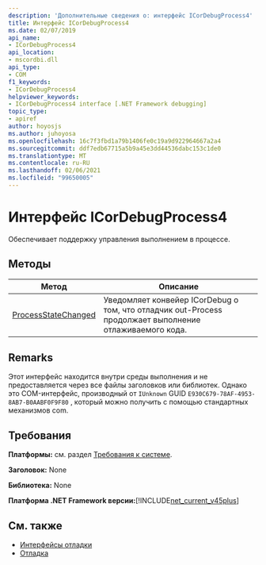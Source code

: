 ```yaml
---
description: 'Дополнительные сведения о: интерфейс ICorDebugProcess4'
title: Интерфейс ICorDebugProcess4
ms.date: 02/07/2019
api_name:
- ICorDebugProcess4
api_location:
- mscordbi.dll
api_type:
- COM
f1_keywords:
- ICorDebugProcess4
helpviewer_keywords:
- ICorDebugProcess4 interface [.NET Framework debugging]
topic_type:
- apiref
author: hoyosjs
ms.author: juhoyosa
ms.openlocfilehash: 16c7f3fbd1a79b1406fe0c19a9d922964667a2a4
ms.sourcegitcommit: ddf7edb67715a5b9a45e3dd44536dabc153c1de0
ms.translationtype: MT
ms.contentlocale: ru-RU
ms.lasthandoff: 02/06/2021
ms.locfileid: "99650005"
---
```

# <a name="icordebugprocess4-interface"></a>Интерфейс ICorDebugProcess4

Обеспечивает поддержку управления выполнением в процессе.

## <a name="methods"></a>Методы

| Метод                                                                 | Описание                                                                                             |
| ---------------------------------------------------------------------- | ------------------------------------------------------------------------------------------------------- |
| [ProcessStateChanged](icordebugprocess4-processstatechanged-method.md) | Уведомляет конвейер ICorDebug о том, что отладчик out-Process продолжает выполнение отлаживаемого кода. |

## <a name="remarks"></a>Remarks

Этот интерфейс находится внутри среды выполнения и не предоставляется через все файлы заголовков или библиотек. Однако это COM-интерфейс, производный от `IUnknown` GUID `E930C679-78AF-4953-8AB7-B0AABF0F9F80` , который можно получить с помощью стандартных механизмов com.

## <a name="requirements"></a>Требования

**Платформы:** см. раздел [Требования к системе](../../get-started/system-requirements.md).

**Заголовок:** None

**Библиотека:** None

**Платформа .NET Framework версии:**[!INCLUDE[net_current_v45plus](../../../../includes/net-current-v20plus-md.md)]

## <a name="see-also"></a>См. также

- [Интерфейсы отладки](debugging-interfaces.md)
- [Отладка](index.md)
